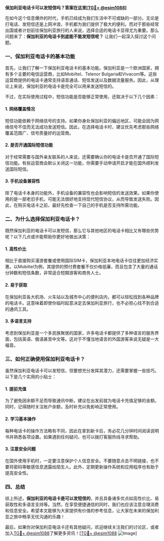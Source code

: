 **保加利亚电话卡可以发短信吗？答案在这里[[TG💪+ @esim1088](https://t.me/s/esim1088)]**

在如今这个信息爆炸的时代，手机已经成为我们生活中不可或缺的一部分。无论是打电话、发短信还是上网冲浪，手机都为我们提供了极大的便利。而对于那些经常出国或者计划前往保加利亚旅行的人来说，选择合适的电话卡显得尤为重要。那么问题来了：**保加利亚的电话卡到底能不能发短信呢？** 让我们一起深入探讨这个问题。

### 一、保加利亚电话卡的基本功能

首先，让我们了解一下保加利亚电话卡的基本功能。保加利亚是一个欧洲国家，拥有多个主要的电信运营商，比如Mobiltel、Telenor Bulgaria和Vivacom等。这些运营商提供的电话卡通常支持语音通话、短信发送以及数据流量服务。因此，从理论上来说，保加利亚的电话卡是完全可以用来发送短信的。

不过，在实际使用过程中，短信功能是否能够正常使用，还取决于以下几个因素：

#### 1. 网络覆盖情况
短信功能依赖于网络信号的支持。如果你身处保加利亚的偏远地区，可能会因为网络信号不佳而无法成功发送短信。因此，在选择电话卡时，建议优先考虑那些网络覆盖范围广、信号质量好的运营商。

#### 2. 是否开通国际短信功能
对于经常需要与国外亲友联系的人来说，还需要确认你的电话卡是否开通了国际短信功能。有些运营商会默认关闭这一功能，你需要手动申请开启才能在国外顺利发送国际短信。

#### 3. 手机设备兼容性
除了电话卡本身的功能外，手机设备的兼容性也会影响短信的发送效果。如果你使用的是一部老旧手机，可能无法很好地支持现代短信协议，从而导致发送失败。因此，在购买电话卡之前，最好先检查一下自己的手机是否支持所需功能。

### 二、为什么选择保加利亚电话卡？

既然保加利亚的电话卡可以发短信，那么它与其他地区的电话卡相比又有哪些优势呢？以下几点或许能帮助你更好地做出决策：

#### 1. 高性价比
相比于直接购买漫游套餐或使用国际SIM卡，保加利亚本地电话卡往往更加经济实惠。以Mobiltel为例，其提供的预付费套餐不仅价格低廉，而且包含了大量的通话分钟数和短信条数，非常适合短期游客和商务人士。

#### 2. 易于获取
在保加利亚各大机场、火车站以及城市中心的便利店内，都可以轻松找到各种品牌的电话卡。这意味着即使你临时起意决定去保加利亚旅行，也不必担心找不到合适的通讯工具。

#### 3. 多语言支持
考虑到保加利亚是一个多民族聚居的国家，许多电话卡都提供了多种语言的服务界面，包括英语、俄语甚至中文等。这对于不懂当地语言的外国游客来说无疑是一大福音。

### 三、如何正确使用保加利亚电话卡？

虽然保加利亚电话卡可以发短信，但要想充分发挥其潜力，还需要掌握一些技巧。以下是几个实用的小贴士：

#### 1. 提前充值
为了避免因余额不足而导致通讯中断，建议在出发前就为电话卡充值足够的金额。同时，记得随时关注账户余额，及时补充以免影响正常使用。

#### 2. 学习基本操作
每种电话卡的操作方法略有不同，因此在拿到新卡后，务必花几分钟时间阅读说明书并熟悉各项设置。如果遇到任何疑问，也可以拨打客服热线寻求帮助。

#### 3. 注意安全问题
在国外使用手机时，一定要注意保护个人信息安全。不要随意点击不明链接，也不要将密码等敏感信息透露给陌生人。此外，定期更新操作系统和应用程序也有助于提高安全性。

### 四、总结

综上所述，**保加利亚的电话卡是可以发短信的**，并且具备诸多优点如高性价比、易获取性和多语言支持等。当然，在享受便捷通信的同时，我们也应该注意合理消费和信息安全。希望本文能够为大家提供有价值的参考信息，让大家在未来的保加利亚之旅中畅享无忧沟通的乐趣！

最后，如果你对保加利亚电话卡还有其他疑问，欢迎继续关注我们的讨论区，或者加入[TG💪+ @esim1088](https://t.me/s/esim1088)了解更多资讯！[[TG💪+ @esim1088](https://t.me/s/esim1088) ![Image](https://i.postimg.cc/4NQfJmqS/Snipaste-2025-05-13-00-14-12.png)]